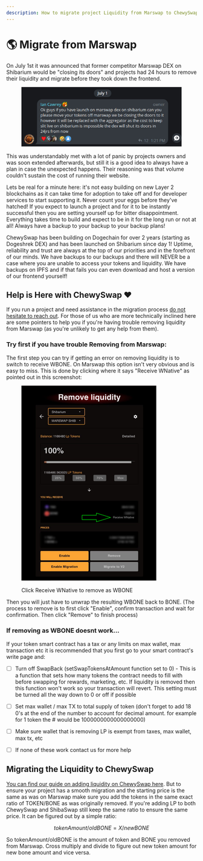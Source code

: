 ```yaml
---
description: How to migrate project Liquidity from Marswap to ChewySwap
---
```


# 🌎 Migrate from Marswap

On July 1st it was announced that former competitor Marswap DEX on Shibarium would be "closing its doors" and projects had 24 hours to remove their liquidity and migrate before they took down the frontend.

<figure><img src="../.gitbook/assets/image.png" alt=""><figcaption></figcaption></figure>

This was understandably met with a lot of panic by projects owners and was soon extended afterwards, but still it is a good idea to always have a plan in case the unexpected happens. Their reasoning was that volume couldn't sustain the cost of running their website.&#x20;

Lets be real for a minute here: it's not easy building on new Layer 2 blockchains as it can take time for adoption to take off and for developer services to start supporting it. Never count your eggs before they've hatched! If you expect to launch a project and for it to be instantly successful then you are setting yourself up for bitter disappointment. Everything takes time to build and expect to be in it for the long run or not at all! Always have a backup to your backup to your backup plans!&#x20;

ChewySwap has been building on Dogechain for over 2 years (starting as Dogeshrek DEX) and has been launched on Shibarium since day 1! Uptime, reliability and trust are always at the top of our priorities and in the forefront of our minds. We have backups to our backups and there will NEVER be a case where you are unable to access your tokens and liquidity. We have backups on IPFS and if that fails you can even download and host a version of our frontend yourself!

## Help is Here with ChewySwap ❤️

If you run a project and need assistance in the migration process [do not hesitate to reach out](https://t.me/m/vQs2JNEBNzkx). For those of us who are more technically inclined here are some pointers to help you if you're having trouble removing liquidity from Marswap (as you're unlikely to get any help from them).



### Try first if you have trouble Removing from Marswap:

The first step you can try if getting an error on removing liquidity is to switch to receive WBONE. On Marswap this option isn't very obvious and is easy to miss. This is done by clicking where it says "Receive WNative" as pointed out in this screenshot:

<figure><img src="../.gitbook/assets/image (2).png" alt="" width="357"><figcaption><p>Click Receive WNative to remove as WBONE</p></figcaption></figure>

Then you will just have to unwrap the resulting WBONE back to BONE. (The process to remove is to first click "Enable", confirm transaction and wait for confirmation. Then click "Remove" to finish process)



### If removing as WBONE doesnt work...

If your token smart contract has a tax or any limits on max wallet, max transaction etc it is recommended that you first go to your smart contract's write page and:

* [ ] Turn off SwapBack (setSwapTokensAtAmount function set to 0) - This is a function that sets how many tokens the contract needs to fill with before swapping for rewards, marketing, etc. If liquidity is removed then this function won't work so your transaction will revert. This setting must be turned all the way down to 0 or off if possible
* [ ] Set max wallet / max TX to total supply of token (don't forget to add 18 0's at the end of the number to account for decimal amount. for example for 1 token the # would be 1000000000000000000)
* [ ] Make sure wallet that is removing LP is exempt from taxes, max wallet, max tx, etc
* [ ] If none of these work contact us for more help





## Migrating the Liquidity to ChewySwap

[You can find our guide on adding liquidity on ChewySwap here](../products/exchange/liquidity-pools.md). But to ensure your project has a smooth migration and the starting price is the same as was on Marswap make sure you add the tokens in the same exact ratio of TOKEN/BONE as was originally removed. If you're adding LP to both ChewySwap and ShibaSwap still keep the same ratio to ensure the same price. It can be figured out by a simple ratio:

$$
tokenAmount/oldBONE = X/newBONE
$$

So tokenAmount/oldBONE is the amount of token and BONE you removed from Marswap. Cross multiply and divide to figure out new token amount for new bone amount and vice versa.

